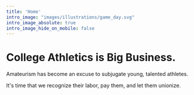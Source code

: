 ```yaml
---
title: 'Home'
intro_image: "images/illustrations/game_day.svg"
intro_image_absolute: true
intro_image_hide_on_mobile: false
---
```


# College Athletics is Big Business.

Amateurism has become an excuse to subjugate young, talented athletes.

It's time that we recognize their labor, pay them, and let them unionize.